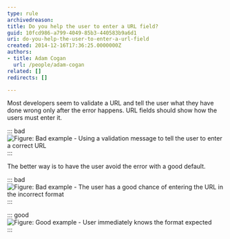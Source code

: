 ```yaml
---
type: rule
archivedreason: 
title: Do you help the user to enter a URL field?
guid: 10fcd986-a799-4049-85b3-440583b9a6d1
uri: do-you-help-the-user-to-enter-a-url-field
created: 2014-12-16T17:36:25.0000000Z
authors:
- title: Adam Cogan
  url: /people/adam-cogan
related: []
redirects: []

---
```


Most developers seem to validate a URL and tell the user what they have done wrong                     only after the error happens. URL fields should show how the users must enter it.

<!--endintro-->


::: bad  
![Figure: Bad example - Using a validation message to tell the user to enter a correct                         URL](url-field-bad.jpg)  
:::

The better way is to have the user avoid the error with a good default.


::: bad  
![Figure: Bad example - The user has a good chance of entering the URL in the incorrect format](url-field-bad2.jpg)  
:::


::: good  
![Figure: Good example - User immediately knows the format expected](url-field-good.jpg)  
:::
